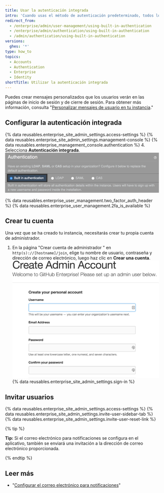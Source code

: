 ```yaml
---
title: Usar la autenticación integrada
intro: 'Cuando usas el método de autenticación predeterminado, todos los detalles de autenticación se almacenan dentro de {% data variables.product.product_location %}. La autenticación integrada es el método predeterminado, si ya no tienes un proveedor de autenticación establecido, como LDAP, SAML o CAS.'
redirect_from:
  - /enterprise/admin/user-management/using-built-in-authentication
  - /enterprise/admin/authentication/using-built-in-authentication
  - /admin/authentication/using-built-in-authentication
versions:
  ghes: '*'
type: how_to
topics:
  - Accounts
  - Authentication
  - Enterprise
  - Identity
shortTitle: Utilizar la autenticación integrada
---
```


Puedes crear mensajes personalizados que los usuarios verán en las páginas de inicio de sesión y de cierre de sesión. Para obtener más información, consulta "[Personalizar mensajes de usuario en tu instancia](/enterprise/admin/user-management/customizing-user-messages-on-your-instance)."

## Configurar la autenticación integrada

{% data reusables.enterprise_site_admin_settings.access-settings %}
{% data reusables.enterprise_site_admin_settings.management-console %}
{% data reusables.enterprise_management_console.authentication %}
4. Selecciona **Autenticación integrada**. ![Seleccionar la opción autenticación integrada](/assets/images/enterprise/management-console/built-in-auth-select.png)

{% data reusables.enterprise_user_management.two_factor_auth_header %}
{% data reusables.enterprise_user_management.2fa_is_available %}

## Crear tu cuenta

Una vez que se ha creado tu instancia, necesitarás crear tu propia cuenta de administrador.

1. En la página "Crear cuenta de administrador " en `http(s)://[hostname]/join`, elige tu nombre de usuario, contraseña y dirección de correo electrónico, luego haz clic en **Crear una cuenta**. ![Crear cuenta de administrador](/assets/images/enterprise/site-admin-settings/create-first-admin-acct.png)
{% data reusables.enterprise_site_admin_settings.sign-in %}

## Invitar usuarios

{% data reusables.enterprise_site_admin_settings.access-settings %}
{% data reusables.enterprise_site_admin_settings.invite-user-sidebar-tab %}
{% data reusables.enterprise_site_admin_settings.invite-user-reset-link %}

{% tip %}

**Tip:** Si el correo electrónico para notificaciones se configura en el aplicativo, también se enviará una invitación a la dirección de correo electrónico proporcionada.

{% endtip %}

## Leer más

- "[Configurar el correo electrónico para notificaciones](/admin/configuration/configuring-your-enterprise/configuring-email-for-notifications)"
